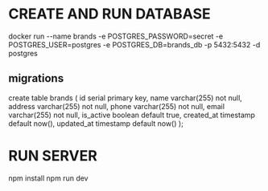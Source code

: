 # CREATE AND RUN DATABASE

docker run --name brands -e POSTGRES_PASSWORD=secret -e POSTGRES_USER=postgres -e POSTGRES_DB=brands_db -p 5432:5432 -d postgres

## migrations

create table brands (
id serial primary key,
name varchar(255) not null,
address varchar(255) not null,
phone varchar(255) not null,
email varchar(255) not null,
is_active boolean default true,
created_at timestamp default now(),
updated_at timestamp default now()
);

# RUN SERVER

npm install
npm run dev
